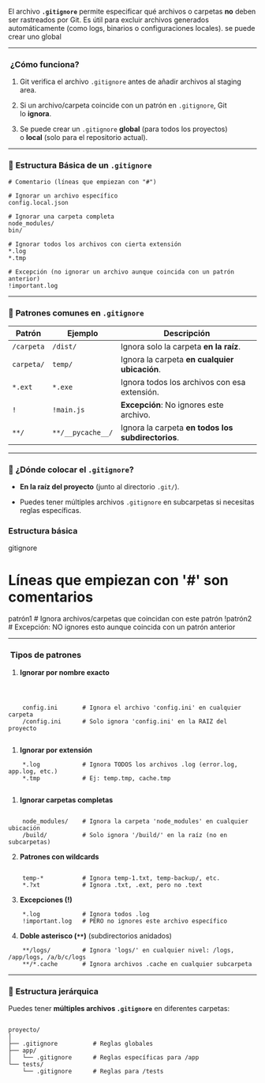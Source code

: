 El archivo **`.gitignore`** permite especificar qué archivos o carpetas **no** deben ser rastreados por Git. Es útil para excluir archivos generados automáticamente (como logs, binarios o configuraciones locales).
se puede crear uno global 

---

###  **¿Cómo funciona?**

1. Git verifica el archivo `.gitignore` antes de añadir archivos al staging area.
    
2. Si un archivo/carpeta coincide con un patrón en `.gitignore`, Git lo **ignora**.
    
3. Se puede crear un `.gitignore` **global** (para todos los proyectos) o **local** (solo para el repositorio actual).
    

---

### 📂 **Estructura Básica de un `.gitignore`**



```plaintext
# Comentario (líneas que empiezan con "#")

# Ignorar un archivo específico
config.local.json

# Ignorar una carpeta completa
node_modules/
bin/

# Ignorar todos los archivos con cierta extensión
*.log
*.tmp

# Excepción (no ignorar un archivo aunque coincida con un patrón anterior)
!important.log
```

---

### 🔹 **Patrones comunes en `.gitignore`**

|Patrón|Ejemplo|Descripción|
|---|---|---|
|`/carpeta`|`/dist/`|Ignora solo la carpeta **en la raíz**.|
|`carpeta/`|`temp/`|Ignora la carpeta **en cualquier ubicación**.|
|`*.ext`|`*.exe`|Ignora todos los archivos con esa extensión.|
|`!`|`!main.js`|**Excepción**: No ignores este archivo.|
|`**/`|`**/__pycache__/`|Ignora la carpeta **en todos los subdirectorios**.|

---

### 📌 **¿Dónde colocar el `.gitignore`?**

- **En la raíz del proyecto** (junto al directorio `.git/`).
    
- Puedes tener múltiples archivos `.gitignore` en subcarpetas si necesitas reglas específicas.


### **Estructura básica**

gitignore

# Líneas que empiezan con '#' son comentarios

patrón1  # Ignora archivos/carpetas que coincidan con este patrón
!patrón2 # Excepción: NO ignores esto aunque coincida con un patrón anterior

---

###  **Tipos de patrones** 

1. **Ignorar por nombre exacto**
``` gitignore
    
   
    
    config.ini       # Ignora el archivo 'config.ini' en cualquier carpeta
    /config.ini      # Solo ignora 'config.ini' en la RAIZ del proyecto
    
```
1. **Ignorar por extensión**
    
   
    
``` gitignore
    *.log            # Ignora TODOS los archivos .log (error.log, app.log, etc.)
    *.tmp            # Ej: temp.tmp, cache.tmp
    
```
1. **Ignorar carpetas completas**
    
    
```gitignore
    
    node_modules/    # Ignora la carpeta 'node_modules' en cualquier ubicación
    /build/          # Solo ignora '/build/' en la raíz (no en subcarpetas)
```
    
2. **Patrones con wildcards**
    

```    gitignore
    
    temp-*           # Ignora temp-1.txt, temp-backup/, etc.
    *.?xt            # Ignora .txt, .ext, pero no .text
```
    
3. **Excepciones (!)**
    
    
    
```gitignore
    *.log            # Ignora todos .log
    !important.log   # PERO no ignores este archivo específico
```
    
4. **Doble asterisco (`**`)** (subdirectorios anidados)
    
    
```gitignore    
    **/logs/         # Ignora 'logs/' en cualquier nivel: /logs, /app/logs, /a/b/c/logs
    **/*.cache       # Ignora archivos .cache en cualquier subcarpeta
```
    

---

### 📂 **Estructura jerárquica**

Puedes tener **múltiples archivos `.gitignore`** en diferentes carpetas:


```

proyecto/
│
├── .gitignore          # Reglas globales
├── app/
│   └── .gitignore      # Reglas específicas para /app
└── tests/
    └── .gitignore      # Reglas para /tests
```